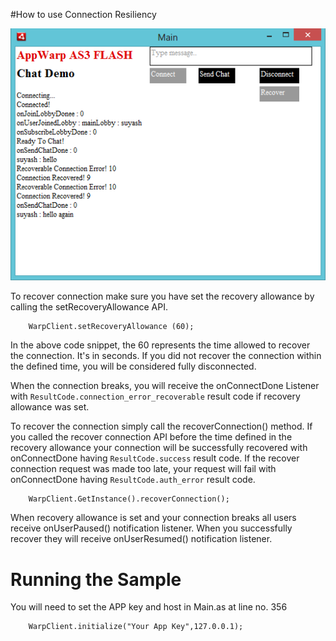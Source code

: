 #How to use Connection Resiliency

![Screenshot](https://raw.githubusercontent.com/SuyashMShepHertz/FlashAppWarpS2ConnectionResiliencySample/master/screenshot/screenshot.png)

To recover connection make sure you have set the recovery allowance by calling the setRecoveryAllowance API.

```as3
    WarpClient.setRecoveryAllowance (60);
```

In the above code snippet, the 60 represents the time allowed to recover the connection. It's in seconds. If you did not recover the connection within the defined time, you will be considered fully disconnected.

When the connection breaks, you will receive the onConnectDone Listener with `ResultCode.connection_error_recoverable` result code if recovery allowance was set. 

To recover the connection simply call the recoverConnection() method. If you called the recover connection API before the time defined in the recovery allowance your connection will be successfully recovered with onConnectDone having `ResultCode.success` result code. If the recover connection request was made too late, your request will fail with onConnectDone having `ResultCode.auth_error` result code.

```as3
    WarpClient.GetInstance().recoverConnection();
```

When recovery allowance is set and your connection breaks all users receive onUserPaused() notification listener. When you successfully recover they will receive onUserResumed() notification listener.

# Running the Sample

You will need to set the APP key and host in Main.as at line no. 356

```as3
	WarpClient.initialize("Your App Key",127.0.0.1);
```
